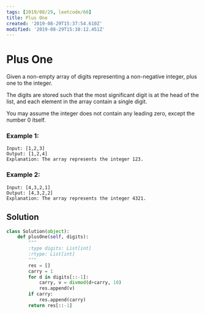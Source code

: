 ```yaml
---
tags: [2019/08/29, leetcode/66]
title: Plus One
created: '2019-08-29T15:37:54.610Z'
modified: '2019-08-29T15:38:12.451Z'
---
```


# Plus One

Given a non-empty array of digits representing a non-negative integer, plus one to the integer.

The digits are stored such that the most significant digit is at the head of the list, and each element in the array contain a single digit.

You may assume the integer does not contain any leading zero, except the number 0 itself.

### Example 1:

```
Input: [1,2,3]
Output: [1,2,4]
Explanation: The array represents the integer 123.
```

### Example 2:

```
Input: [4,3,2,1]
Output: [4,3,2,2]
Explanation: The array represents the integer 4321.
```

## Solution

```python
class Solution(object):
    def plusOne(self, digits):
        """
        :type digits: List[int]
        :rtype: List[int]
        """
        res = []
        carry = 1
        for d in digits[::-1]:
            carry, v = divmod(d+carry, 10)
            res.append(v)
        if carry:
            res.append(carry)
        return res[::-1]
```
